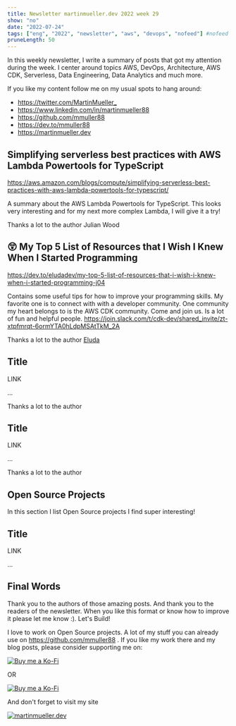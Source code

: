 ```yaml
---
title: Newsletter martinmueller.dev 2022 week 29
show: "no"
date: "2022-07-24"
tags: ["eng", "2022", "newsletter", "aws", "devops", "nofeed"] #nofeed
pruneLength: 50
---
```


In this weekly newsletter, I write a summary of posts that got my attention during the week. I center around topics AWS, DevOps, Architecture, AWS CDK, Serverless, Data Engineering, Data Analytics and much more.

If you like my content follow me on my usual spots to hang around:

- <https://twitter.com/MartinMueller_>
- <https://www.linkedin.com/in/martinmueller88>
- <https://github.com/mmuller88>
- <https://dev.to/mmuller88>
- <https://martinmueller.dev>

## Simplifying serverless best practices with AWS Lambda Powertools for TypeScript

https://aws.amazon.com/blogs/compute/simplifying-serverless-best-practices-with-aws-lambda-powertools-for-typescript/

A summary about the AWS Lambda Powertools for TypeScript. This looks very interesting and for my next more complex Lambda, I will give it a try!

Thanks a lot to the author Julian Wood

## 😲 My Top 5 List of Resources that I Wish I Knew When I Started Programming

https://dev.to/eludadev/my-top-5-list-of-resources-that-i-wish-i-knew-when-i-started-programming-j04

Contains some useful tips for how to improve your programming skills. My favorite one is to connect with with a developer community. One community my heart belongs to is the AWS CDK community. Come and join us. Is a lot of fun and helpful people. https://join.slack.com/t/cdk-dev/shared_invite/zt-xtpfmrqt-6ormYTA0hLdpMSAtTkM_2A

Thanks a lot to the author [Eluda](https://dev.to/eludadev)

## Title

LINK

...

Thanks a lot to the author []()

## Title

LINK

...

Thanks a lot to the author []()

## Open Source Projects

In this section I list Open Source projects I find super interesting!

## Title

LINK

...

## Final Words

Thank you to the authors of those amazing posts. And thank you to the readers of the newsletter. When you like this format or know how to improve it please let me know :). Let's Build!

I love to work on Open Source projects. A lot of my stuff you can already use on <https://github.com/mmuller88> . If you like my work there and my blog posts, please consider supporting me on:

[![Buy me a Ko-Fi](https://storage.ko-fi.com/cdn/useruploads/png_d554a01f-60f0-4969-94d1-7b69f3e28c2fcover.jpg?v=69a332f2-b808-4369-8ba3-dae0d1100dd4)](https://ko-fi.com/T6T1BR59W)

OR

[![Buy me a Ko-Fi](https://theastrologypodcast.com/wp-content/uploads/2015/06/become-my-patron-05.jpg)](https://www.patreon.com/bePatron?u=29010217)

And don't forget to visit my site

[![martinmueller.dev](https://martinmueller.dev/static/84caa5292a6d0c37c48ae280d04b5fa6/a7715/joint.jpg)](https://martinmueller.dev/resume)
